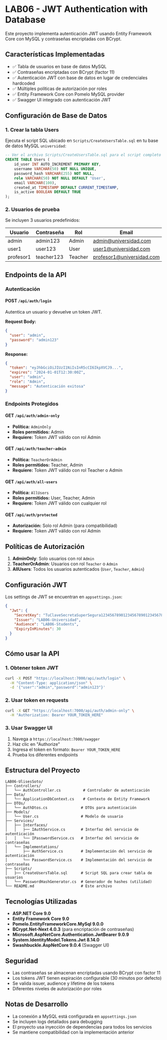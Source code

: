 # LAB06 - JWT Authentication with Database

Este proyecto implementa autenticación JWT usando Entity Framework Core con MySQL y contraseñas encriptadas con BCrypt.

## Características Implementadas

- ✅ Tabla de usuarios en base de datos MySQL
- ✅ Contraseñas encriptadas con BCrypt (factor 11)
- ✅ Autenticación JWT con base de datos en lugar de credenciales hardcoded
- ✅ Múltiples políticas de autorización por roles
- ✅ Entity Framework Core con Pomelo MySQL provider
- ✅ Swagger UI integrado con autenticación JWT

## Configuración de Base de Datos

### 1. Crear la tabla Users

Ejecuta el script SQL ubicado en `Scripts/CreateUsersTable.sql` en tu base de datos MySQL `universidad`:

```sql
-- Ver el archivo Scripts/CreateUsersTable.sql para el script completo
CREATE TABLE Users (
    id_user INT AUTO_INCREMENT PRIMARY KEY,
    username VARCHAR(50) NOT NULL UNIQUE,
    password_hash VARCHAR(255) NOT NULL,
    role VARCHAR(50) NOT NULL DEFAULT 'User',
    email VARCHAR(100),
    created_at TIMESTAMP DEFAULT CURRENT_TIMESTAMP,
    is_active BOOLEAN DEFAULT TRUE
);
```

### 2. Usuarios de prueba

Se incluyen 3 usuarios predefinidos:

| Usuario | Contraseña | Rol | Email |
|---------|------------|-----|-------|
| admin | admin123 | Admin | admin@universidad.com |
| user1 | user123 | User | user1@universidad.com |
| profesor1 | teacher123 | Teacher | profesor1@universidad.com |

## Endpoints de la API

### Autenticación

#### POST `/api/auth/login`
Autentica un usuario y devuelve un token JWT.

**Request Body:**
```json
{
  "user": "admin",
  "password": "admin123"
}
```

**Response:**
```json
{
  "token": "eyJhbGciOiJIUzI1NiIsInR5cCI6IkpXVCJ9...",
  "expires": "2024-01-01T12:30:00Z",
  "user": "admin",
  "role": "Admin",
  "message": "Autenticación exitosa"
}
```

### Endpoints Protegidos

#### GET `/api/auth/admin-only`
- **Política:** `AdminOnly`
- **Roles permitidos:** Admin
- **Requiere:** Token JWT válido con rol Admin

#### GET `/api/auth/teacher-admin`
- **Política:** `TeacherOrAdmin`
- **Roles permitidos:** Teacher, Admin
- **Requiere:** Token JWT válido con rol Teacher o Admin

#### GET `/api/auth/all-users`
- **Política:** `AllUsers`
- **Roles permitidos:** User, Teacher, Admin
- **Requiere:** Token JWT válido con cualquier rol

#### GET `/api/auth/protected`
- **Autorización:** Solo rol Admin (para compatibilidad)
- **Requiere:** Token JWT válido con rol Admin

## Políticas de Autorización

1. **AdminOnly**: Solo usuarios con rol `Admin`
2. **TeacherOrAdmin**: Usuarios con rol `Teacher` o `Admin`
3. **AllUsers**: Todos los usuarios autenticados (`User`, `Teacher`, `Admin`)

## Configuración JWT

Los settings de JWT se encuentran en `appsettings.json`:

```json
{
  "Jwt": {
    "SecretKey": "TuClaveSecretaSuperSegura123456789012345678901234567890",
    "Issuer": "LAB06-Universidad",
    "Audience": "LAB06-Students",
    "ExpiryInMinutes": 30
  }
}
```

## Cómo usar la API

### 1. Obtener token JWT

```bash
curl -X POST "https://localhost:7000/api/auth/login" \
  -H "Content-Type: application/json" \
  -d '{"user":"admin","password":"admin123"}'
```

### 2. Usar token en requests

```bash
curl -X GET "https://localhost:7000/api/auth/admin-only" \
  -H "Authorization: Bearer YOUR_TOKEN_HERE"
```

### 3. Usar Swagger UI

1. Navega a `https://localhost:7000/swagger`
2. Haz clic en "Authorize"
3. Ingresa el token en formato: `Bearer YOUR_TOKEN_HERE`
4. Prueba los diferentes endpoints

## Estructura del Proyecto

```
LAB06-UlisesSoto/
├── Controllers/
│   └── AuthController.cs          # Controlador de autenticación
├── Data/
│   └── ApplicationDbContext.cs    # Contexto de Entity Framework
├── DTOs/
│   └── AuthDtos.cs               # DTOs para autenticación
├── Models/
│   └── User.cs                   # Modelo de usuario
├── Services/
│   ├── Interfaces/
│   │   ├── IAuthService.cs       # Interfaz del servicio de autenticación
│   │   └── IPasswordService.cs   # Interfaz del servicio de contraseñas
│   └── Implementations/
│       ├── AuthService.cs        # Implementación del servicio de autenticación
│       └── PasswordService.cs    # Implementación del servicio de contraseñas
├── Scripts/
│   ├── CreateUsersTable.sql      # Script SQL para crear tabla de usuarios
│   └── PasswordHashGenerator.cs  # Generador de hashes (utilidad)
└── README.md                     # Este archivo
```

## Tecnologías Utilizadas

- **ASP.NET Core 9.0**
- **Entity Framework Core 9.0**
- **Pomelo.EntityFrameworkCore.MySql 9.0.0**
- **BCrypt.Net-Next 4.0.3** (para encriptación de contraseñas)
- **Microsoft.AspNetCore.Authentication.JwtBearer 9.0.9**
- **System.IdentityModel.Tokens.Jwt 8.14.0**
- **Swashbuckle.AspNetCore 9.0.4** (Swagger UI)

## Seguridad

- Las contraseñas se almacenan encriptadas usando BCrypt con factor 11
- Los tokens JWT tienen expiración configurable (30 minutos por defecto)
- Se valida issuer, audience y lifetime de los tokens
- Diferentes niveles de autorización por roles

## Notas de Desarrollo

- La conexión a MySQL está configurada en `appsettings.json`
- Se incluyen logs detallados para debugging
- El proyecto usa inyección de dependencias para todos los servicios
- Se mantiene compatibilidad con la implementación anterior